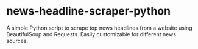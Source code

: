 # news-headline-scraper-python
A simple Python script to scrape top news headlines from a website using BeautifulSoup and Requests. Easily customizable for different news sources.

